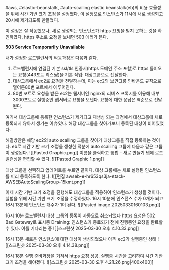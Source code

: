 #aws, #elastic-beanstalk, #auto-scailing
elastic beanstalk(eb)의 비용 효율성을 위해 시간 기반 크기 조정을 설정했다.
이 설정으로 인스턴스가 11시에 새로 생성되고 20시에 제거되도록 만들었다.

이 설정은 잘 작동했으나, 새로 생성되는 인스턴스가 https 요청을 받지 못하는 것을 확인하였다. https 주소로 요청을 보내면 503 에러가 뜬다.

**503 Service Temporarily Unavailable**

내가 설정한 로드밸런서의 작동과정은 다음과 같다.
1. 로드밸런서에 연결된 기본 ssl/tls 인증서(https 도메인 주소 포함)로 https 들어오는 요청(443포트 리스닝)을 기본 작업: 대상그룹으로 전달한다.
2. 대상그룹에서 ec2로 요청을 전달하는데, 이는 ec2의 보안그룹 인바운드 규칙으로 열어둔80번 포트에서 이루어진다.
3. 80번 포트로 요청을 받은 ec2는 웹서버인 nginx의 리버스 프록시를 이용해 내부 3000포트로 실행중인 앱서버로 요청을 보낸다. 요청에 대한 응답은 역순으로 전달된다.

여기서 대상그룹에 등록한 인스턴스가 제거되고 재생성 되는 과정에서 대상그룹에 새로 등록되지 않아서 생기는 이슈였다. 해당 대상그룹을 찾아가보니 등록된 대상이 비어있었다.

해결방안은 해당 ec2의 auto scailing 그룹을 찾아가 대상그룹을 직접 등록하는 것이다.
eb로 시간 기반 크기 조정을 생성한 덕분에 auto scailing 그룹에 다음과 같은 그룹이 생성된다.
	  ![[Pasted Graphic.png]]
이름을 클릭하고 통합 - 새로 만들기 탭에 로드 밸런싱을 편집할 수 있다.
	  ![[Pasted Graphic 1.png]]

대상 그룹을 선택하고 업데이트를 누르면 끝이다. 대상 그룹에는 새로 실행된 인스턴스를 미리 등록하도록 한다.
	![[편집 awseb-e-hr653qs3ja-stack-AWSEBAutoScalingGroup-15kmt.png]]

이제 시간 기반 크기 조정을 진행해도 대상그룹을 적용하여 인스턴스가 생성될 것이다.
실험을 위해 시간 기반 크기 조정을 수정하였다.
16시 10분에 인스턴스 수가 0개가 되고 16시 13분에 인스턴스 개수가 1이 된다.
	![[Pasted image 20250330160103.png]]

16시 10분 로드밸런서 대상 그룹의 등록이 자동으로 취소되었다
https 요청은 502 Bad Gateway로 표시중
Draining: 인스턴스가 종료되기 전에 진행중인 요청을 완료할 수 있다. 이를 기다리는 중
	![[스크린샷 2025-03-30 오후 4.10.33.png]]

16시 13분
새로운 인스턴스에 대한 대상이 생성되었으나 아직 ec2가 실행중인 상태
![[스크린샷 2025-03-30 오후 4.14.38.png]]

16시 18분
실행 준비과정을 거쳐서 https 요청 성공. 실행중 시간을 고려하여 시간 기반 크기 조정을 해야겠다.
	![[스크린샷 2025-03-30 오후 4.21.26.png|400x400]]